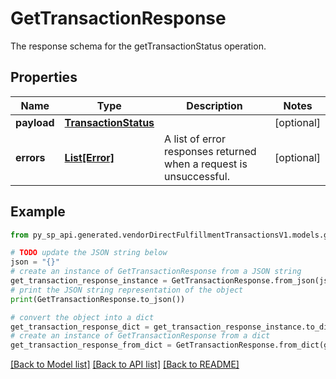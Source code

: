 # GetTransactionResponse

The response schema for the getTransactionStatus operation.

## Properties

Name | Type | Description | Notes
------------ | ------------- | ------------- | -------------
**payload** | [**TransactionStatus**](TransactionStatus.md) |  | [optional] 
**errors** | [**List[Error]**](Error.md) | A list of error responses returned when a request is unsuccessful. | [optional] 

## Example

```python
from py_sp_api.generated.vendorDirectFulfillmentTransactionsV1.models.get_transaction_response import GetTransactionResponse

# TODO update the JSON string below
json = "{}"
# create an instance of GetTransactionResponse from a JSON string
get_transaction_response_instance = GetTransactionResponse.from_json(json)
# print the JSON string representation of the object
print(GetTransactionResponse.to_json())

# convert the object into a dict
get_transaction_response_dict = get_transaction_response_instance.to_dict()
# create an instance of GetTransactionResponse from a dict
get_transaction_response_from_dict = GetTransactionResponse.from_dict(get_transaction_response_dict)
```
[[Back to Model list]](../README.md#documentation-for-models) [[Back to API list]](../README.md#documentation-for-api-endpoints) [[Back to README]](../README.md)


